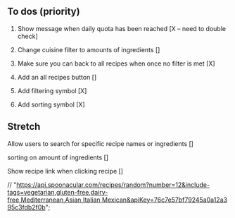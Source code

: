 ## To dos (priority)

1. Show message when daily quota has been reached [X – need to double check]

2. Change cuisine filter to amounts of ingredients []

3. Make sure you can back to all recipes when once no filter is met [X]

4. Add an all recipes button []

5. Add filtering symbol [X]

6. Add sorting symbol [X]

## Stretch


Allow users to search for specific recipe names or ingredients []

sorting on amount of ingredients []

Show recipe link when clicking recipe []

// "https://api.spoonacular.com/recipes/random?number=12&include-tags=vegetarian,gluten-free,dairy-free,Mediterranean,Asian,Italian,Mexican&apiKey=76c7e57bf79245a0a12a395c3fdb2f0b";
